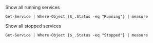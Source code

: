 Show all running services

```Get-Service | Where-Object {$_.Status -eq "Running"} | measure```

Show all stopped services

```Get-Service | Where-Object {$_.Status -eq "Stopped"} | measure```